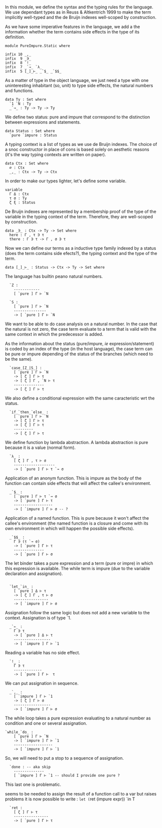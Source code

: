 In this module, we define the syntax and the typing rules for the
language. We use dependant types as in Reuss & Altkentrich 1999
to make the term implicitly well-typed and the de Bruijn indexes
well-scoped by construction.

As we have some imperative features in the language, we add a the
information whether the term contains side effects in the type of its
definition.

```
module PureImpure.Static where

infix 10 _,_
infix  9 _∋_
infix  8 `!_
infix  7 _`→_ `λ_
infix  5 [_]_⊢_ _`$_ _`$$_
```

As a matter of type in the object language, we just need a type with
one uninteresting inhabitant (so, unit) to type side effects, the
natural numbers and functions.

```
data Ty : Set where
  `1 `N : Ty
  _`→_ : Ty -> Ty -> Ty
```
We define two status: pure and impure that correspond to the distinction
between expressions and statements.

```
data Status : Set where
  `pure `impure : Status
```

A typing context is a list of types as we use de Bruijn indexes.
The choice of a snoc constructor in place of cons is based solely on
aesthetic reasons (it's the way typing contexts are written on paper).

```
data Ctx : Set where
  ∅ : Ctx
  _,_ : Ctx -> Ty -> Ctx
```

In order to make our types lighter, let's define some variable.

```
variable
  Γ Δ : Ctx
  τ σ : Ty
  ζ ξ : Status
```

De Bruijn indexes are represented by a membership proof of the type of
the variable in the typing context of the term. Therefore, they are
well-scoped by construction.

```
data _∋_ : Ctx -> Ty -> Set where
  here : Γ , τ ∋ τ
  there : Γ ∋ τ -> Γ , σ ∋ τ
```

Now we can define our terms as a inductive type family indexed by a
status (does the term contains side efects?), the typing context and
the type of the term.

```
data [_]_⊢_ : Status -> Ctx -> Ty -> Set where

```

The language has builtin peano natural numbers.

```
  `Z :
    ------------
    [ `pure ] Γ ⊢ `N
    
  `S :
    [ `pure ] Γ ⊢ `N
    ---------------
    -> [ `pure ] Γ ⊢ `N
```

We want to be able to do case analysis on a natural number. In the case
that the natural is not zero, the case term evaluate to a term that is valid
with the same context in which the predecessor is added.

As the information about the status (pure/impure, *ie*
expression/statement) is coded by an index of the type (in the host
language), the case term can be pure or impure depending of the status
of the branches (which need to be the same).

```
  `case_[Z_|S_] :
    [ `pure ] Γ ⊢ `N
    -> [ ζ ] Γ ⊢ τ
    -> [ ζ ] Γ , `N ⊢ τ
    --------------
    -> [ ζ ] Γ ⊢ τ
```

We also define a conditional expression with the same caracteristic
wrt the status.

```
  `if_`then_`else_ :
    [ `pure ] Γ ⊢ `N
    -> [ ζ ] Γ ⊢ τ
    -> [ ζ ] Γ ⊢ τ
    ---------
    -> [ ζ ] Γ ⊢ τ
```

We define function by lambda abstraction.
A lambda abstraction is pure because it is a value (normal form).

```
  `λ_ :
    [ ζ ] Γ , τ ⊢ σ
    -------------------
    -> [ `pure ] Γ ⊢ τ `→ σ
```

Application of an anonym function. This is impure as the body of the
function can contain side effects that will affect the callee's
environment.

```
  _`$_ :
    [ `pure ] Γ ⊢ τ `→ σ
    -> [ `pure ] Γ ⊢ τ
    ------------------
    -> [ `impure ] Γ ⊢ σ -- ?
```

Application of a named function. This is pure because it won't affect
the callee's environment (the named function is a closure and come with its
own environment in which will happen the possible side effects).

```
  _`$$_ :
    Γ ∋ (τ `→ σ)
    -> [ `pure ] Γ ⊢ τ
    --------------
    -> [ `pure ] Γ ⊢ σ

```

The let binder takes a pure expression and a term (pure or impre) in
which this expression is available. The while term is impure (due to
the variable declaration and assignation).

```

  `let_`in_ :
    [ `pure ] Δ ⊢ τ
    -> [ ζ ] Γ , τ ⊢ σ
    ----------------
    -> [ `impure ] Γ ⊢ σ
```

Assignation follow the same logic but does not add a new variable to
the context. Assignation is of type `1.

```
  _`←_ :
    Γ ∋ τ
    -> [ `pure ] Δ ⊢ τ
    -----------------
    -> [ `impure ] Γ ⊢ `1

```

Reading a variable has no side effect.

```
  `!_ :
    Γ ∋ τ
    -------------
    -> [ `pure ] Γ ⊢  τ

```

We can put assignation in sequence.

```
  _`,_ :
    [ `impure ] Γ ⊢ `1
    -> [ ζ ] Γ ⊢ σ
    -----------------
    -> [ `impure ] Γ ⊢ σ

```

The while loop takes a pure expression evaluating to a natural number
as condition and one or several assignation.

```
`while_`do_ :
    [ `pure ] Γ ⊢ `N
    -> [ `impure ] Γ ⊢ `1
    ------------------
    -> [ `impure ] Γ ⊢ `1

```

So, we will need to put a stop to a sequence of assignation.

```
  `done : -- aka skip
    --------------
    [ `impure ] Γ ⊢ `1 -- should I provide one pure ?

```

This last one is problematic.

seems to be needed to assign the result of a function call to a var
but raises problems
it is now possible to write : `let (`ret (impure expr)) `in T

```
  `ret :
    [ ζ ] Γ ⊢ τ
    ----------------
    -> [ `pure ] Γ ⊢ τ


```
